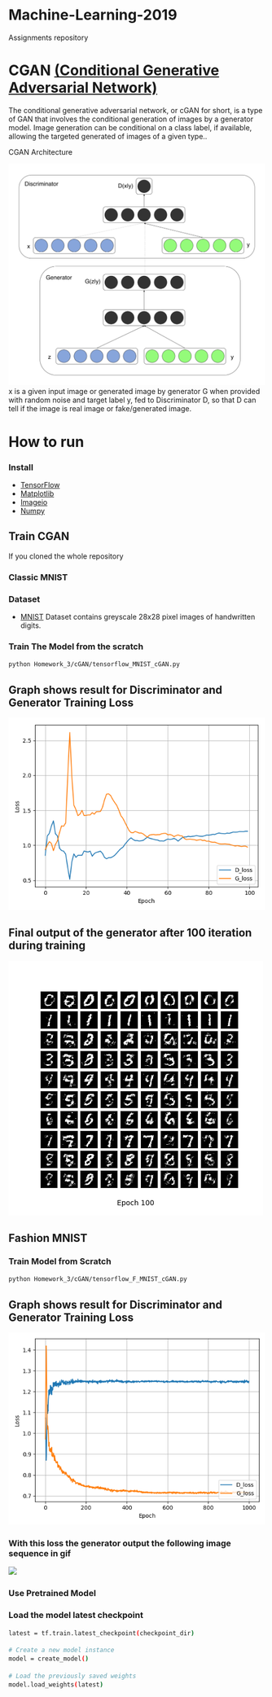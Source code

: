 # Machine-Learning-2019
Assignments repository

# CGAN [(Conditional Generative Adversarial Network)](https://arxiv.org/abs/1411.1784.pdf) 
The conditional generative adversarial network, or cGAN for short, is a type of GAN that involves the conditional generation of images by a generator model. Image generation can be conditional on a class label, if available, allowing the targeted generated of images of a given type..

CGAN Architecture

![](imgs/cGAN.png)
x is a given input image or generated image by generator G when provided with random noise and target label y, fed to Discriminator D, so that D can tell if the image is real image or fake/generated image.

# How to run
### Install 
* [TensorFlow](https://www.tensorflow.org/install/)
* [Matplotlib](https://matplotlib.org/)
* [Imageio](https://imageio.readthedocs.io/en/stable/installation.html)
* [Numpy](https://docs.scipy.org/doc/numpy/user/install.html)

## Train CGAN
If you cloned the whole repository 
### Classic MNIST 
### Dataset
* [MNIST](https://github.com/petewarden/tensorflow_ios/blob/master/tensorflow/g3doc/tutorials/mnist/download/index.md)
Dataset contains greyscale 28x28 pixel images of handwritten digits.

### Train The Model from the scratch
```bash
python Homework_3/cGAN/tensorflow_MNIST_cGAN.py
```

## Graph shows result for Discriminator and Generator Training Loss
![](MNIST_cGAN_train_hist.png)

## Final output of the generator after 100 iteration during training
![](MNIST_cGAN_100.png)

## Fashion MNIST 
### Train Model from Scratch
```bash
python Homework_3/cGAN/tensorflow_F_MNIST_cGAN.py
```

## Graph shows result for Discriminator and Generator Training Loss
![](HW_F_MNIST_cGAN_train_hist.png)

### With this loss the generator output the following image sequence in gif
![](HW_F_MNIST_cGAN_generation_animation.gif)


### Use Pretrained Model
### Load the model latest checkpoint
```bash
latest = tf.train.latest_checkpoint(checkpoint_dir)

# Create a new model instance
model = create_model()

# Load the previously saved weights
model.load_weights(latest)
```


